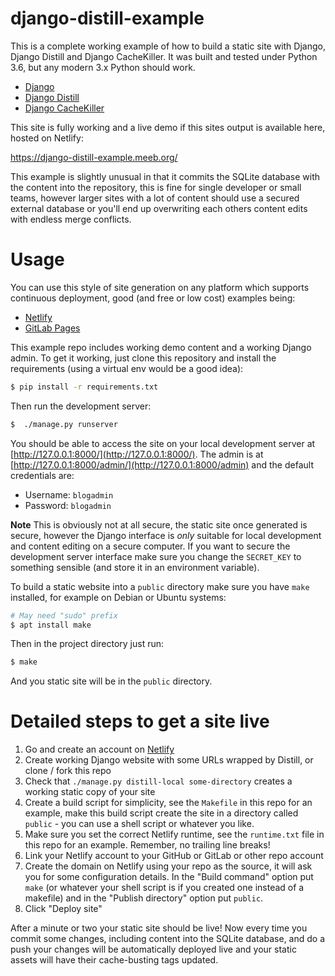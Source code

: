 # django-distill-example

This is a complete working example of how to build a static site with Django,
Django Distill and Django CacheKiller. It was built and tested under Python
3.6, but any modern 3.x Python should work.

 * [Django](https://www.djangoproject.com/)
 * [Django Distill](https://github.com/meeb/django-distill)
 * [Django CacheKiller](https://github.com/meeb/django-cachekiller)

This site is fully working and a live demo if this sites output is available
here, hosted on Netlify:

https://django-distill-example.meeb.org/

This example is slightly unusual in that it commits the SQLite database
with the content into the repository, this is fine for single developer or
small teams, however larger sites with a lot of content should use a secured
external database or you'll end up overwriting each others content edits with
endless merge conflicts.


# Usage

You can use this style of site generation on any platform which supports
continuous deployment, good (and free or low cost) examples being:

 * [Netlify](https://netlify.com/)
 * [GitLab Pages](https://docs.gitlab.com/ee/user/project/pages/)

This example repo includes working demo content and a working Django admin. To
get it working, just clone this repository and install the requirements (using
a virtual env would be a good idea):

```bash
$ pip install -r requirements.txt
```

Then run the development server:

```bash
$  ./manage.py runserver
```

You should be able to access the site on your local development server at [http://127.0.0.1:8000/](http://127.0.0.1:8000/). The admin is at
[http://127.0.0.1:8000/admin/](http://127.0.0.1:8000/admin) and the default
credentials are:

* Username: `blogadmin`
* Password: `blogadmin`

**Note** This is obviously not at all secure, the static site once generated is
secure, however the Django interface is *only* suitable for local development
and content editing on a secure computer. If you want to secure the development
server interface make sure you change the `SECRET_KEY` to something sensible
(and store it in an environment variable).

To build a static website into a `public` directory make sure you have `make`
installed, for example on Debian or Ubuntu systems:

```bash
# May need "sudo" prefix
$ apt install make
```

Then in the project directory just run:

```bash
$ make
```

And you static site will be in the `public` directory.


# Detailed steps to get a site live

1. Go and create an account on [Netlify](https://netlify.com/)
2. Create working Django website with some URLs wrapped by Distill, or clone /
   fork this repo
3. Check that `./manage.py distill-local some-directory` creates a working
   static copy of your site
4. Create a build script for simplicity, see the `Makefile` in this repo for an
   example, make this build script create the site in a directory called
   `public` - you can use a shell script or whatever you like.
5. Make sure you set the correct Netlify runtime, see the `runtime.txt` file in
   this repo for an example. Remember, no trailing line breaks!
6. Link your Netlify account to your GitHub or GitLab or other repo account
7. Create the domain on Netlify using your repo as the source, it will ask you
   for some configuration details. In the "Build command" option put `make` 
   (or whatever your shell script is if you created one instead of a makefile)
   and in the "Publish directory" option put `public`.
8. Click "Deploy site"

After a minute or two your static site should be live! Now every time you
commit some changes, including content into the SQLite database, and do a push
your changes will be automatically deployed live and your static assets will
have their cache-busting tags updated.
